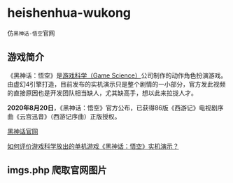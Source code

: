 # heishenhua-wukong
仿`黑神话-悟空`官网

## 游戏简介
《黑神话：悟空》是[游戏科学（Game Science）](http://www.gamesci.com.cn/)公司制作的动作角色扮演游戏。由虚幻4引擎打造，目前发布的实机演示只是整个剧情的一小部分，官方发此视频的直接原因也是开发团队相当缺人，尤其缺高手，想以此来拉拢人才。

**2020年8月20日**，《黑神话：悟空》官方公布，已获得86版《西游记》电视剧序曲《云宫迅音》（西游记序曲）正版授权。

[黑神话官网](http://heishenhua.com/)

[如何评价游戏科学放出的单机游戏《黑神话：悟空》实机演示？](https://www.zhihu.com/question/415822945/answer/1424221531)

## imgs.php 爬取官网图片
